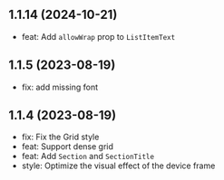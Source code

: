 ## 1.1.14 (2024-10-21)

-   feat: Add `allowWrap` prop to `ListItemText`

## 1.1.5 (2023-08-19)

-   fix: add missing font

## 1.1.4 (2023-08-19)

-   fix: Fix the Grid style
-   feat: Support dense grid
-   feat: Add `Section` and `SectionTitle`
-   style: Optimize the visual effect of the device frame
